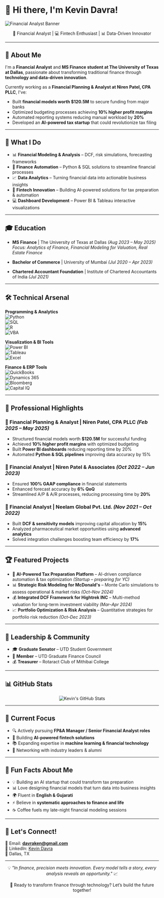 # 👋 Hi there, I'm Kevin Davra!

<picture>
  <source
    media="(prefers-color-scheme: dark)"
    srcset="https://raw.githubusercontent.com/kevindavra/kevindavra/main/assets/finance-banner-dark.svg"
  />
  <source
    media="(prefers-color-scheme: light)"
    srcset="https://raw.githubusercontent.com/kevindavra/kevindavra/main/assets/finance-banner-light.svg"
  />
  <img alt="Financial Analyst Banner" src="https://raw.githubusercontent.com/kevindavra/kevindavra/main/assets/finance-banner-light.svg" />
</picture>

<div align="center">

🚀 Financial Analyst | 💻 Fintech Enthusiast | 📊 Data-Driven Innovator  

</div>

---

## 🚀 About Me
I'm a **Financial Analyst** and **MS Finance student at The University of Texas at Dallas**, passionate about transforming traditional finance through **technology and data-driven innovation**.  

Currently working as a **Financial Planning & Analyst at Niren Patel, CPA PLLC**, I've:  
- Built **financial models worth $120.5M** to secure funding from major banks  
- Optimized budgeting processes achieving **10% higher profit margins**  
- Automated reporting systems reducing manual workload by **20%**  
- Developed an **AI-powered tax startup** that could revolutionize tax filing  

---

## 💼 What I Do
- 📊 **Financial Modeling & Analysis** – DCF, risk simulations, forecasting frameworks  
- 🤖 **Finance Automation** – Python & SQL solutions to streamline financial processes  
- 📈 **Data Analytics** – Turning financial data into actionable business insights  
- 🚀 **Fintech Innovation** – Building AI-powered solutions for tax preparation & automation  
- 💻 **Dashboard Development** – Power BI & Tableau interactive visualizations  

---

## 🎓 Education
- **MS Finance** | The University of Texas at Dallas *(Aug 2023 – May 2025)*  
  *Focus: Analytics of Finance, Financial Modeling for Valuation, Real Estate Finance*  

- **Bachelor of Commerce** | University of Mumbai *(Jul 2020 – Apr 2023)*  

- **Chartered Accountant Foundation** | Institute of Chartered Accountants of India *(Jul 2021)*  

---

## 🛠️ Technical Arsenal
**Programming & Analytics**  
![Python](https://img.shields.io/badge/Python-3776AB?style=flat&logo=python&logoColor=white)  
![SQL](https://img.shields.io/badge/SQL-4479A1?style=flat&logo=postgresql&logoColor=white)  
![R](https://img.shields.io/badge/R-276DC3?style=flat&logo=r&logoColor=white)  
![VBA](https://img.shields.io/badge/VBA-217346?style=flat&logo=microsoft-excel&logoColor=white)  

**Visualization & BI Tools**  
![Power BI](https://img.shields.io/badge/PowerBI-F2C811?style=flat&logo=powerbi&logoColor=black)  
![Tableau](https://img.shields.io/badge/Tableau-E97627?style=flat&logo=tableau&logoColor=white)  
![Excel](https://img.shields.io/badge/Excel-217346?style=flat&logo=microsoft-excel&logoColor=white)  

**Finance & ERP Tools**  
![QuickBooks](https://img.shields.io/badge/QuickBooks-2CA01C?style=flat&logo=intuit&logoColor=white)  
![Dynamics 365](https://img.shields.io/badge/Dynamics%20365-002050?style=flat&logo=microsoft-dynamics-365&logoColor=white)  
![Bloomberg](https://img.shields.io/badge/Bloomberg-000000?style=flat&logo=bloomberg&logoColor=white)  
![Capital IQ](https://img.shields.io/badge/CapitalIQ-0066CC?style=flat)  

---

## 💼 Professional Highlights

### 📌 Financial Planning & Analyst | Niren Patel, CPA PLLC *(Feb 2025 – May 2025)*
- Structured financial models worth **$120.5M** for successful funding  
- Achieved **10% higher profit margins** with optimized budgeting  
- Built **Power BI dashboards** reducing reporting time by 20%  
- Automated **Python & SQL pipelines** improving data accuracy by 15%  

### 📌 Financial Analyst | Niren Patel & Associates *(Oct 2022 – Jun 2023)*
- Ensured **100% GAAP compliance** in financial statements  
- Enhanced forecast accuracy by **6% QoQ**  
- Streamlined A/P & A/R processes, reducing processing time by **20%**  

### 📌 Financial Analyst | Neelam Global Pvt. Ltd. *(Nov 2021 – Oct 2022)*
- Built **DCF & sensitivity models** improving capital allocation by **15%**  
- Analyzed pharmaceutical market opportunities using **advanced analytics**  
- Solved integration challenges boosting team efficiency by **17%**  

---

## 🏆 Featured Projects
- 🤖 **AI-Powered Tax Preparation Platform** – AI-driven compliance automation & tax optimization *(Startup – preparing for YC)*  
- 📊 **Strategic Risk Modeling for McDonald's** – Monte Carlo simulations to assess operational & market risks *(Oct–Nov 2024)*  
- 💰 **Integrated DCF Framework for Hightrek INC** – Multi-method valuation for long-term investment viability *(Mar–Apr 2024)*  
- 📈 **Portfolio Optimization & Risk Analysis** – Quantitative strategies for portfolio risk reduction *(Oct–Dec 2023)*  

---

## 🌟 Leadership & Community
- 🎓 **Graduate Senator** – UTD Student Government  
- 📌 **Member** – UTD Graduate Finance Council  
- 💰 **Treasurer** – Rotaract Club of Mithibai College  

---

## 📊 GitHub Stats
<div align="center">

![Kevin's GitHub Stats](https://github-readme-stats.vercel.app/api?username=Kevindavra&show_icons=true&theme=radical)  

</div>

---

## 🎯 Current Focus
- 🔍 Actively pursuing **FP&A Manager / Senior Financial Analyst roles**  
- 🚀 Building **AI-powered fintech solutions**  
- 📚 Expanding expertise in **machine learning & financial technology**  
- 🤝 Networking with industry leaders & alumni  

---

## 🎉 Fun Facts About Me
- 💡 Building an AI startup that could transform tax preparation  
- 📊 Love designing financial models that turn data into business insights  
- 🌍 Fluent in **English & Gujarati**  
- ⚡ Believe in **systematic approaches to finance and life**  
- ☕ Coffee fuels my late-night financial modeling sessions  

---

## 🤝 Let's Connect!
📧 Email: **davraken@gmail.com**  
💼 LinkedIn: [Kevin Davra](https://www.linkedin.com/in/kevindavra)  
📍 Dallas, TX  

---

<div align="center">

💡 *"In finance, precision meets innovation. Every model tells a story, every analysis reveals an opportunity."* 📈  

🚀 Ready to transform finance through technology? Let’s build the future together!  

</div>

